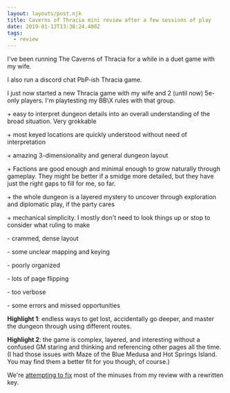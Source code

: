 ```yaml
---
layout: layouts/post.njk
title: Caverns of Thracia mini review after a few sessions of play
date: 2019-01-12T13:38:24.400Z
tags:
  - review
---
```

I've been running The Caverns of Thracia for a while in a duet game with my wife.

I also run a discord chat PbP-ish Thracia game.

I just now started a new Thracia game with my wife and 2 (until now) 5e-only players. I'm playtesting my BB\X rules with that group.

\+ easy to interpret dungeon details into an overall understanding of the broad situation. Very grokkable

\+ most keyed locations are quickly understood without need of interpretation

\+ amazing 3-dimensionality and general dungeon layout

\+ Factions are good enough and minimal enough to grow naturally through gameplay. They might be better if a smidge more detailed, but they have just the right gaps to fill for me, so far.

\+ the whole dungeon is a layered mystery to uncover through exploration and diplomatic play, if the party cares

\+ mechanical simplicity. I mostly don't need to look things up or stop to consider what ruling to make

\- crammed, dense layout

\- some unclear mapping and keying

\- poorly organized

\- lots of page flipping

\- too verbose

\- some errors and missed opportunities

**Highlight 1**: endless ways to get lost, accidentally go deeper, and master the dungeon through using different routes.

**Highlight 2**: the game is complex, layered, and interesting without a confused GM staring and thinking and referencing other pages all the time. (I had those issues with Maze of the Blue Medusa and Hot Springs Island. You may find them a better fit for you though, of course.)

We're [attempting to fix](https://buildingsarepeople.blogspot.com/2018/11/creating-terse-key-and-more-for-caverns.html) most of the minuses from my review with a rewritten key.
